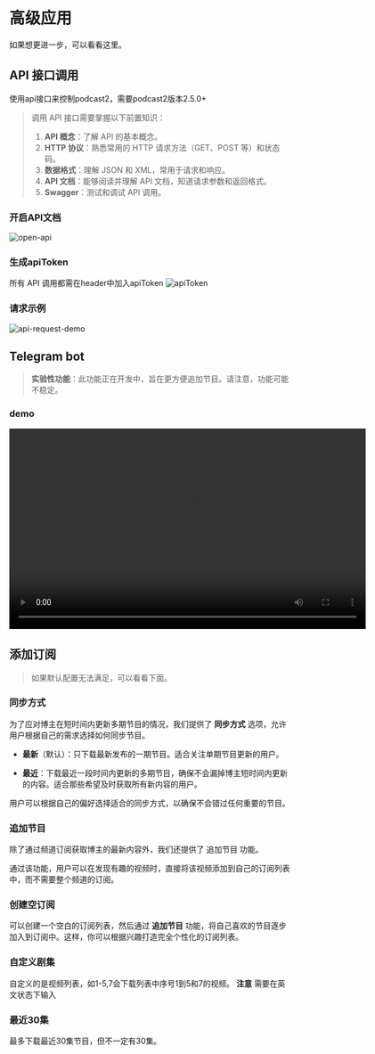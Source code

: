 # 高级应用
如果想更进一步，可以看看这里。
## API 接口调用
使用api接口来控制podcast2，需要podcast2版本2.5.0+
> 调用 API 接口需要掌握以下前置知识：
>
> 1. **API 概念**：了解 API 的基本概念。
> 2. **HTTP 协议**：熟悉常用的 HTTP 请求方法（GET、POST 等）和状态码。
> 3. **数据格式**：理解 JSON 和 XML，常用于请求和响应。
> 4. **API 文档**：能够阅读并理解 API 文档，知道请求参数和返回格式。
> 5. **Swagger**：测试和调试 API 调用。

### 开启API文档
![open-api](../images/open-api.png)
### 生成apiToken
所有 API 调用都需在header中加入apiToken
![apiToken](../images/apiToken.png)
### 请求示例
![api-request-demo](../images/api-request-demo.png)

## Telegram bot
> **实验性功能**：此功能正在开发中，旨在更方便追加节目。请注意，功能可能不稳定。

### demo
<video width="640" height="360" controls>
  <source src="../videos/telegram-bot-demo.mp4" type="video/mp4">
  Your browser does not support the video tag.
</video>

## 添加订阅
> 如果默认配置无法满足，可以看看下面。
### 同步方式
为了应对博主在短时间内更新多期节目的情况，我们提供了 **同步方式** 选项，允许用户根据自己的需求选择如何同步节目。

- **最新**（默认）：只下载最新发布的一期节目。适合关注单期节目更新的用户。

- **最近**：下载最近一段时间内更新的多期节目，确保不会漏掉博主短时间内更新的内容。适合那些希望及时获取所有新内容的用户。

用户可以根据自己的偏好选择适合的同步方式，以确保不会错过任何重要的节目。

### 追加节目

<p>除了通过频道订阅获取博主的最新内容外，我们还提供了 追加节目 功能。</p>

<p>通过该功能，用户可以在发现有趣的视频时，直接将该视频添加到自己的订阅列表中，而不需要整个频道的订阅。</p>

### 创建空订阅
可以创建一个空白的订阅列表，然后通过 **追加节目** 功能，将自己喜欢的节目逐步加入到订阅中。这样，你可以根据兴趣打造完全个性化的订阅列表。

### 自定义剧集
自定义的是视频列表，如1-5,7会下载列表中序号1到5和7的视频。
**注意** 需要在英文状态下输入

### 最近30集
最多下载最近30集节目，但不一定有30集。

